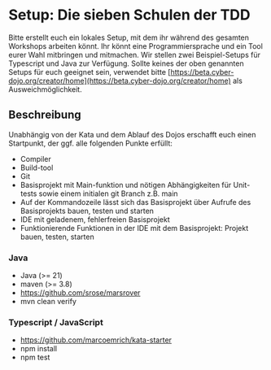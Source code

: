 # Setup: Die sieben Schulen der TDD

Bitte erstellt euch ein lokales Setup, mit dem ihr während des gesamten Workshops arbeiten könnt.
Ihr könnt eine Programmiersprache und ein Tool eurer Wahl mitbringen und mitmachen.
Wir stellen zwei Beispiel-Setups für Typescript und Java zur Verfügung.
Sollte keines der oben genannten Setups für euch geeignet sein, verwendet bitte [https://beta.cyber-dojo.org/creator/home](https://beta.cyber-dojo.org/creator/home) als Ausweichmöglichkeit.

## Beschreibung
Unabhängig von der Kata und dem Ablauf des Dojos erschafft euch einen Startpunkt, der ggf. alle folgenden Punkte erfüllt:
- Compiler
- Build-tool
- Git
- Basisprojekt mit Main-funktion und nötigen Abhängigkeiten für Unit-tests sowie einem initialen git Branch z.B. main
- Auf der Kommandozeile lässt sich das Basisprojekt über Aufrufe des Basisprojekts bauen, testen und starten
- IDE mit geladenem, fehlerfreien Basisprojekt
- Funktionierende Funktionen in der IDE mit dem Basisprojekt: Projekt bauen, testen, starten

### Java
* Java (>= 21)
* maven (>= 3.8)
* https://github.com/srose/marsrover
* mvn clean verify

### Typescript / JavaScript
* https://github.com/marcoemrich/kata-starter
* npm install
* npm test